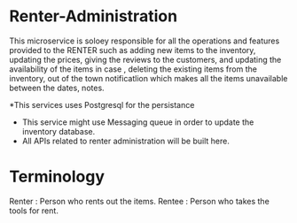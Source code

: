 # Renter-Administration

This microservice is soloey responsible for all the operations and features provided to the RENTER such as adding new items to the inventory, updating the prices, giving the reviews to the customers,
and updating the availability of the items in case , deleting the existing items from the inventory, out of the town notificatlion which makes all the items unavailable between the dates,
notes. 

*This services uses Postgresql for the persistance 
* This service might use Messaging queue in order to update the inventory database.
* All APIs related to renter administration will be built here.

# Terminology
Renter : Person who rents out the items.
Rentee : Person who takes the tools for rent. 
